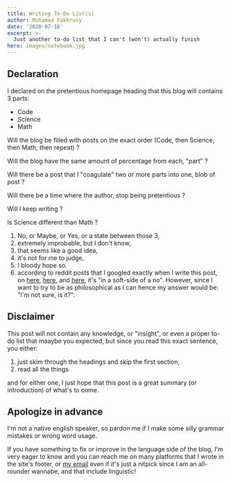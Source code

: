 ```yaml
---
title: Writing To-Do List(s)
author: Muhamad Fakhrusy
date: '2020-07-16'
excerpt: >-
  Just another to-do list that I can't (won't) actually finish
hero: images/notebook.jpg
---
```


## Declaration

I declared on the pretentious homepage heading that this blog will contains 3 parts:

- Code
- Science
- Math

Will the blog be filled with posts on the exact order (Code, then Science, then Math, then repeat) ?

Will the blog have the same amount of percentage from each, "part" ?

Will there be a post that I "coagulate" two or more parts into one, blob of post ?

Will there be a time where the author, stop being pretentious ?

Will I keep writing ?

Is Science different than Math ?


1. No, or Maybe, or Yes, or a state between those 3,
2. extremely improbable, but I don't know, 
3. that seems like a good idea,
4. it's not for me to judge,
5. I bloody hope so.
6. according to reddit posts that I googled exactly when I write this post, on [here](https://www.reddit.com/r/PhilosophyofScience/comments/35aq67/why_is_mathematics_considered_a_science/), [here](https://www.reddit.com/r/askscience/comments/zyp52/why_exactly_is_mathematics_the_most_pure_science/), and [here](https://www.reddit.com/r/askphilosophy/comments/evfi11/is_math_actually_related_to_science/), it's "in a soft-side of a no". However, since I want to try to be as philosophical as I can hence my answer would be: "I'm not sure, is it?".

## Disclaimer

This post will not contain any knowledge, or "insight", or even a proper to-do list that maaybe you expected, but since you read this exact sentence, you either:

1. just skim through the headings and skip the first section,
2. read all the things

and for either one, I just hope that this post is a great summary (or introduction) of what's to come.

## Apologize in advance

I'm not a native english speaker, so pardon me if I make some silly grammar mistakes or wrong word usage. 

If you have something to fix or improve in the language side of the blog, I'm very eager to know and you can reach me on many platforms that I wrote in the site's footer, or [my email](mailto:fakhrusy.m@gmail.com) even if it's just a nitpick since I am an all-rounder wannabe, and that include linguistic!